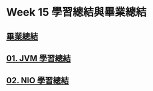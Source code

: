 # Week 15 學習總結與畢業總結

## [畢業總結](./summarize.md)

## [01. JVM 學習總結](./01-JVM.md)

## [02. NIO 學習總結](./02-NIO.md)

